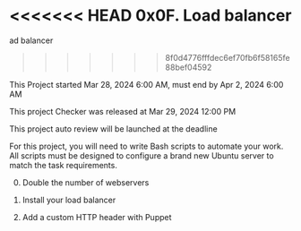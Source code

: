<<<<<<< HEAD
0x0F. Load balancer
=======

ad balancer
>>>>>>> 8f0d4776fffdec6ef70fb6f58165fe88bef04592

This Project started Mar 28, 2024 6:00 AM, must end by Apr 2, 2024 6:00 AM

This project Checker was released at Mar 29, 2024 12:00 PM

This project auto review will be launched at the deadline

For this project, you will need to write Bash scripts to automate your work. All scripts must be designed to configure a brand new Ubuntu server to match the task requirements.

0. Double the number of webservers

1. Install your load balancer

2. Add a custom HTTP header with Puppet

